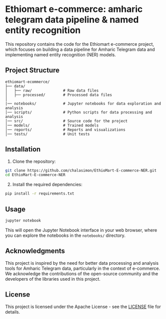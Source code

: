 # Ethiomart e-commerce: amharic telegram data pipeline & named entity recognition
 This repository contains the code for the Ethiomart e-commerce project, which focuses on building a data pipeline for Amharic Telegram data and implementing named entity recognition (NER) models.
## Project Structure
```plaintext
ethiomart-ecommerce/
├── data/
│   ├── raw/              # Raw data files
│   ├── processed/        # Processed data files
│  
|── notebooks/            # Jupyter notebooks for data exploration and analysis
│── scripts/              # Python scripts for data processing and analysis
│── src/                  # Source code for the project
│── models/               # Trained models
│── reports/              # Reports and visualizations
│── tests/                # Unit tests
```
## Installation
1. Clone the repository:
```bash
git clone https://github.com/chalasimon/EthioMart-E-commerce-NER.git
cd EthioMart-E-commerce-NER
```
2. Install the required dependencies:
```bash
pip install -r requirements.txt
```
## Usage

```bash
jupyter notebook
```
This will open the Jupyter Notebook interface in your web browser, where you can explore the notebooks in the `notebooks/` directory.
## Acknowledgments
This project is inspired by the need for better data processing and analysis tools for Amharic Telegram data, particularly in the context of e-commerce. We acknowledge the contributions of the open-source community and the developers of the libraries used in this project.
## License
This project is licensed under the Apache License - see the [LICENSE](LICENSE) file for details.